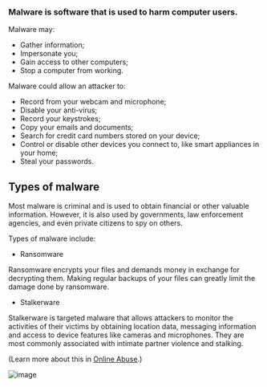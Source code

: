[Title]: # (What is malware?)
[Order]: # (4)

### Malware is software that is used to harm computer users. 

Malware may: 

* Gather information;
* Impersonate you; 
* Gain access to other computers; 
* Stop a computer from working. 

Malware could allow an attacker to:

* Record from your webcam and microphone;
* Disable your anti-virus; 
* Record your keystrokes; 
* Copy your emails and documents; 
* Search for credit card numbers stored on your device;
* Control or disable other devices you connect to, like smart appliances in your home;
* Steal your passwords.

## Types of malware

Most malware is criminal and is used to obtain financial or other valuable information. However, it is also used by governments, law enforcement agencies, and even private citizens to spy on others. 

Types of malware include: 

* Ransomware

Ransomware encrypts your files and demands money in exchange for decrypting them. Making regular backups of your files can greatly limit the damage done by ransomware.

* Stalkerware

Stalkerware is targeted malware that allows attackers to monitor the activities of their victims by obtaining location data, messaging information and access to device features like cameras and microphones. They are most commonly associated with intimate partner violence and stalking.

(Learn more about this in [Online Abuse](umbrella://communications/online-abuse/expert).)

![image](malware1.png)
